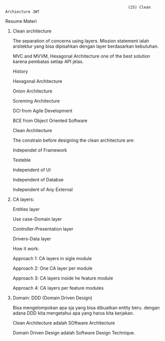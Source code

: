                                                           (25) Clean Archiecture JWT

Resume Materi

   1. Clean architecture

      The separation of concerns using layers. Mission statement ialah arsitektur yang bisa dipisahkan dengan layer berdasarkan kebutuhan.

      MVC and MVVM, Hexagonal Architecture one of the best solution karena pembatas setiap API jelas.

      History

      Hexagonal Architecture

      Onion Architecture

      Screming Architecture

      DCI from Agile Development

      BCE from Object Oriented Software

      Clean Architecture

      The constrain before designing the clean architecture are:

      Independet of Framework

      Testeble

      Independent of UI

      Independent of Databse

      Independent of Any External
      
2. CA layers:

      Entities layer

      Use case-Domain layer

      Controller-Presentation layer

      Drivers-Data layer

      How it work:

      Approach 1: CA layers in sigle module

      Approach 2: One CA layer per module

      Approach 3: CA layers inside he feature module

      Approach 4: CA layers per feature modules
3. Domain: DDD (Domain Driven Design)

      Bisa mengelompokan apa sja yang bisa dibuatkan entity beru. dengan adana DDD kita mengetahui apa yang harus kita kerjakan.

      Clean Architecture adalah SOftware Architecture

      Domain Driven Design adalah Software Design Technique.
